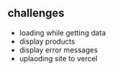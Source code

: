 ## challenges
  - loading while getting data
  - display products
  - display error messages
  - uplaoding site to vercel
